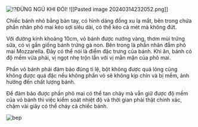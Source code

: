 ![⁉️](https://static.xx.fbcdn.net/images/emoji.php/v9/t73/1.5/16/2049.png)ĐỪNG NGỦ KHI ĐÓI!
![[Pasted image 20240314232052.png]]

Chiếc bánh nhỏ bằng bàn tay, có hình dáng đồng xu lạ mắt, bên trong chứa phần nhân phô mai kéo sợi siêu dài, có thể kéo cả mét mà không đứt.

Với đường kính khoảng 10cm, vỏ bánh được nướng vàng, thơm mùi trứng sữa, có vị gần giống bánh trứng gà non. Bên trong là phần nhân đẫm phô mai Mozzarella. Đây có thể nói là điểm đặc trưng của bánh. Khi ăn, bánh có độ mềm vừa phải, vị ngọt nhẹ trộn lẫn với vị mằn mặn của phô mai.

Phần vỏ bánh phải đảm bảo đúng tỉ lệ, bột không được quá lỏng cũng không được quá đặc nếu không phần vỏ sẽ không kịp chín và bị mềm, ảnh hưởng đến chất lượng bánh.

Để đảm bảo được phần phô mai có thể tan chảy mà vẫn giữ được độ mềm của vỏ bánh thì việc kiểm soát nhiệt độ và thời gian phải thật chính xác, chậm vài giây có thể cháy cả chiếc bánh.

![bep](https://static-images.vnncdn.net/files/publish/2023/9/23/w-banhdongxu-35k-18-1-31.jpg)